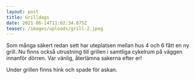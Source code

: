 ```yaml
---
layout: post
title: Grilldags
date: 2021-06-14T11:02:34.675Z
teaser: /images/uploads/grill-2.jpeg
---
```

Som många säkert redan sett har uteplatsen mellan hus 4 och 6 fått en ny grill. Nu finns också utrustning till grillen i samtliga cykelrum på väggen innanför dörren. Var vänlig, återlämna sakerna efter er!

Under grillen finns hink och spade för askan.